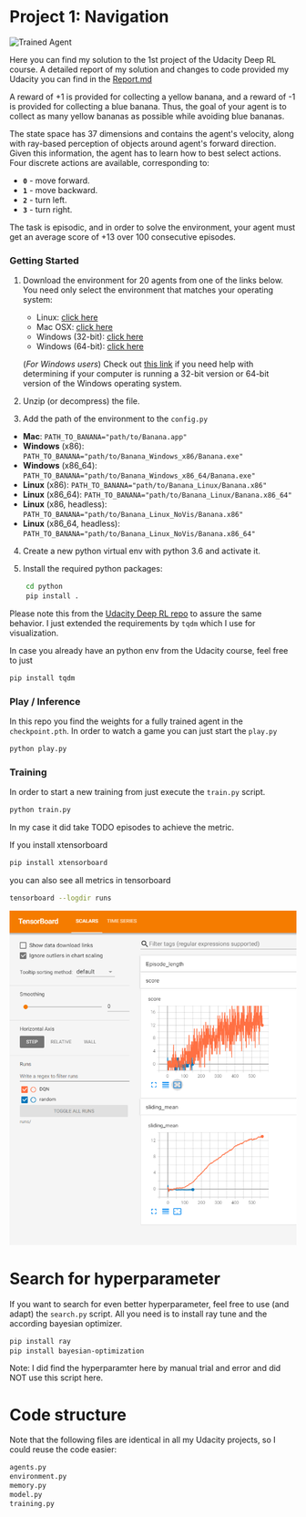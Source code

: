 [//]: # (Image References)

[image1]: https://user-images.githubusercontent.com/10624937/42135619-d90f2f28-7d12-11e8-8823-82b970a54d7e.gif "Trained Agent"


# Project 1: Navigation

![Trained Agent][image1]

Here you can find my solution to the 1st project of the Udacity Deep RL course.
A detailed report of my solution and changes to code provided my Udacity you can find in the [Report.md](Report.md)

A reward of +1 is provided for collecting a yellow banana, and a reward of -1 is provided for collecting a blue banana. Thus, the goal of your agent is to collect as many yellow bananas as possible while avoiding blue bananas.  

The state space has 37 dimensions and contains the agent's velocity, along with ray-based perception of objects around agent's forward direction.  Given this information, the agent has to learn how to best select actions.  Four discrete actions are available, corresponding to:
- **`0`** - move forward.
- **`1`** - move backward.
- **`2`** - turn left.
- **`3`** - turn right.

The task is episodic, and in order to solve the environment, your agent must get an average score of +13 over 100 consecutive episodes.


### Getting Started

1. Download the environment for 20 agents from one of the links below.  You need only select the environment that matches your operating system:
    - Linux: [click here](https://s3-us-west-1.amazonaws.com/udacity-drlnd/P1/Banana/Banana_Linux.zip)
    - Mac OSX: [click here](https://s3-us-west-1.amazonaws.com/udacity-drlnd/P1/Banana/Banana.app.zip)
    - Windows (32-bit): [click here](https://s3-us-west-1.amazonaws.com/udacity-drlnd/P1/Banana/Banana_Windows_x86.zip)
    - Windows (64-bit): [click here](https://s3-us-west-1.amazonaws.com/udacity-drlnd/P1/Banana/Banana_Windows_x86_64.zip)
    
    (_For Windows users_) Check out [this link](https://support.microsoft.com/en-us/help/827218/how-to-determine-whether-a-computer-is-running-a-32-bit-version-or-64) if you need help with determining if your computer is running a 32-bit version or 64-bit version of the Windows operating system.


2. Unzip (or decompress) the file.

3. Add the path of the environment to the `config.py`
- **Mac**: `PATH_TO_BANANA="path/to/Banana.app"`
- **Windows** (x86): `PATH_TO_BANANA="path/to/Banana_Windows_x86/Banana.exe"`
- **Windows** (x86_64): `PATH_TO_BANANA="path/to/Banana_Windows_x86_64/Banana.exe"`
- **Linux** (x86): `PATH_TO_BANANA="path/to/Banana_Linux/Banana.x86"`
- **Linux** (x86_64): `PATH_TO_BANANA="path/to/Banana_Linux/Banana.x86_64"`
- **Linux** (x86, headless): `PATH_TO_BANANA="path/to/Banana_Linux_NoVis/Banana.x86"`
- **Linux** (x86_64, headless): `PATH_TO_BANANA="path/to/Banana_Linux_NoVis/Banana.x86_64"`

4. Create a new python virtual env with python 3.6 and activate it.

5. Install the required python packages:
```bash
    cd python
    pip install .
```

Please note this from the [Udacity Deep RL repo](https://github.com/udacity/deep-reinforcement-learning) to assure the same behavior. I just extended the requirements by `tqdm` which I use for visualization.

In case you already have an python env from the Udacity course, feel free to just
```bash
pip install tqdm
```

### Play / Inference

In this repo you find the weights for a fully trained agent in the `checkpoint.pth`.
In order to watch a game you can just start the `play.py`
```bash
python play.py
```

### Training

In order to start a new training from just execute the `train.py` script.
```bash
python train.py
```

In my case it did take TODO episodes to achieve the metric.


If you install xtensorboard
```bash
pip install xtensorboard
```

you can also see all metrics in tensorboard

```bash
tensorboard --logdir runs
```


![console output](img/tb_p1.PNG)

# Search for hyperparameter

If you want to search for even better hyperparameter, feel free to use (and adapt) the `search.py` script.
All you need is to install ray tune and the according bayesian optimizer.

```bash
pip install ray
pip install bayesian-optimization
```

Note: I did find the hyperparamter here by manual trial and error and did NOT use this script here.

# Code structure

Note that the following files are identical in all my Udacity projects, so I could reuse the code easier:

```
agents.py
environment.py
memory.py
model.py
training.py
```
